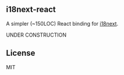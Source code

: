 i18next-react
-------

A simpler (~150LOC) React binding for [i18next](https://github.com/i18next/i18next).

UNDER CONSTRUCTION

<!--

## Features

- Simple
    - actually, the only dependencies are `react` and `i18next`

- Framework / configuration agnostic
    - opinionless about other parts of system, including how to load i18n resources / how to infer and persist locales
    - easier to integrate into an existing app

## Comparison with alternatives

This library is initially made when trying to use `i18next` in a Next.js serverless app.

Before rolling yet another binding, I tried these libraries:

- [next-i18next](https://github.com/isaachinman/next-i18next) has impressively rich features. But it requires a specific app structure, a custom server, and a few middlewares, all of which I found difficult to comply with.
- [i18next/react-i18next](https://github.com/i18next/react-i18next) was not very simple to use in Next.js SSR.

## Getting started

TODO

## Feedback / Issues / Contributions

Feel free to create a issue in github repo.

Also, I haven't tested but this should work with preact / react-native too. If it works or doesn't work, I'm glad to hear.

-->
## License

MIT
